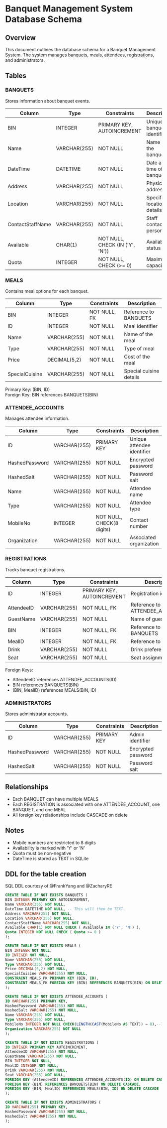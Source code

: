# Banquet Management System Database Schema

## Overview
This document outlines the database schema for a Banquet Management System. The system manages banquets, meals, attendees, registrations, and administrators.

## Tables

### BANQUETS
Stores information about banquet events.

| Column | Type | Constraints | Description |
|--------|------|-------------|-------------|
| BIN | INTEGER | PRIMARY KEY, AUTOINCREMENT | Unique banquet identifier |
| Name | VARCHAR(255) | NOT NULL | Name of the banquet |
| DateTime | DATETIME | NOT NULL | Date and time of the banquet |
| Address | VARCHAR(255) | NOT NULL | Physical address |
| Location | VARCHAR(255) | NOT NULL | Specific location details |
| ContactStaffName | VARCHAR(255) | NOT NULL | Staff contact person |
| Available | CHAR(1) | NOT NULL, CHECK (IN ('Y', 'N')) | Availability status |
| Quota | INTEGER | NOT NULL, CHECK (>= 0) | Maximum capacity |

### MEALS
Contains meal options for each banquet.

| Column | Type | Constraints | Description |
|--------|------|-------------|-------------|
| BIN | INTEGER | NOT NULL, FK | Reference to BANQUETS |
| ID | INTEGER | NOT NULL | Meal identifier |
| Name | VARCHAR(255) | NOT NULL | Name of the meal |
| Type | VARCHAR(255) | NOT NULL | Type of meal |
| Price | DECIMAL(5,2) | NOT NULL | Cost of the meal |
| SpecialCuisine | VARCHAR(255) | NOT NULL | Special cuisine details |

Primary Key: (BIN, ID)  
Foreign Key: BIN references BANQUETS(BIN)

### ATTENDEE_ACCOUNTS
Manages attendee information.

| Column | Type | Constraints | Description |
|--------|------|-------------|-------------|
| ID | VARCHAR(255) | PRIMARY KEY | Unique attendee identifier |
| HashedPassword | VARCHAR(255) | NOT NULL | Encrypted password |
| HashedSalt | VARCHAR(255) | NOT NULL | Password salt |
| Name | VARCHAR(255) | NOT NULL | Attendee name |
| Type | VARCHAR(255) | NOT NULL | Attendee type |
| MobileNo | INTEGER | NOT NULL, CHECK(8 digits) | Contact number |
| Organization | VARCHAR(255) | NOT NULL | Associated organization |

### REGISTRATIONS
Tracks banquet registrations.

| Column | Type | Constraints | Description |
|--------|------|-------------|-------------|
| ID | INTEGER | PRIMARY KEY, AUTOINCREMENT | Registration identifier |
| AttendeeID | VARCHAR(255) | NOT NULL, FK | Reference to ATTENDEE_ACCOUNTS |
| GuestName | VARCHAR(255) | NOT NULL | Name of guest |
| BIN | INTEGER | NOT NULL, FK | Reference to BANQUETS |
| MealID | INTEGER | NOT NULL, FK | Reference to MEALS |
| Drink | VARCHAR(255) | NOT NULL | Drink preference |
| Seat | VARCHAR(255) | NOT NULL | Seat assignment |

Foreign Keys:
- AttendeeID references ATTENDEE_ACCOUNTS(ID)
- BIN references BANQUETS(BIN)
- (BIN, MealID) references MEALS(BIN, ID)

### ADMINISTRATORS
Stores administrator accounts.

| Column | Type | Constraints | Description |
|--------|------|-------------|-------------|
| ID | VARCHAR(255) | PRIMARY KEY | Admin identifier |
| HashedPassword | VARCHAR(255) | NOT NULL | Encrypted password |
| HashedSalt | VARCHAR(255) | NOT NULL | Password salt |

## Relationships
- Each BANQUET can have multiple MEALS
- Each REGISTRATION is associated with one ATTENDEE_ACCOUNT, one BANQUET, and one MEAL
- All foreign key relationships include CASCADE on delete

## Notes
- Mobile numbers are restricted to 8 digits
- Availability is marked with 'Y' or 'N'
- Quota must be non-negative
- DateTime is stored as TEXT in SQLite

## DDL for the table creation
SQL DDL courtesy of @FrankYang and @ZacharyRE

```sql
CREATE TABLE IF NOT EXISTS BANQUETS (
BIN INTEGER PRIMARY KEY AUTOINCREMENT,
Name VARCHAR(255) NOT NULL,
DateTime DATETIME NOT NULL, -- This will then be TEXT.
Address VARCHAR(255) NOT NULL,
Location VARCHAR(255) NOT NULL,
ContactStaffName VARCHAR(255) NOT NULL,
Available CHAR(1) NOT NULL CHECK ( Available IN ('Y', 'N') ),
Quota INTEGER NOT NULL CHECK ( Quota >= 0 )
);

CREATE TABLE IF NOT EXISTS MEALS (
BIN INTEGER NOT NULL,
ID INTEGER NOT NULL,
Name VARCHAR(255) NOT NULL,
Type VARCHAR(255) NOT NULL,
Price DECIMAL(5,2) NOT NULL,
SpecialCuisine VARCHAR(255) NOT NULL,
CONSTRAINT MEALS_PK PRIMARY KEY (BIN, ID),
CONSTRAINT MEALS_FK FOREIGN KEY (BIN) REFERENCES BANQUETS(BIN) ON DELETE CASCADE
);

CREATE TABLE IF NOT EXISTS ATTENDEE_ACCOUNTS (
ID VARCHAR(255) PRIMARY KEY,
HashedPassword VARCHAR(255) NOT NULL,
HashedSalt VARCHAR(255) NOT NULL,
Name VARCHAR(255) NOT NULL,
Type VARCHAR(255) NOT NULL,
MobileNo INTEGER NOT NULL CHECK(LENGTH(CAST(MobileNo AS TEXT)) = 8),--The length of mobile number should no longer than 8 digit
Organization VARCHAR(255) NOT NULL
);

CREATE TABLE IF NOT EXISTS REGISTRATIONS (
ID INTEGER PRIMARY KEY AUTOINCREMENT,
AttendeeID VARCHAR(255) NOT NULL,
GuestName VARCHAR(255) NOT NULL,
BIN INTEGER NOT NULL,
MealID INTEGER NOT NULL,
Drink VARCHAR(255) NOT NULL,
Seat VARCHAR(255) NOT NULL,
FOREIGN KEY (AttendeeID) REFERENCES ATTENDEE_ACCOUNTS(ID) ON DELETE CASCADE,
FOREIGN KEY (BIN) REFERENCES BANQUETS(BIN) ON DELETE CASCADE,
FOREIGN KEY (BIN, MealID) REFERENCES MEALS(BIN, ID) ON DELETE CASCADE
);

CREATE TABLE IF NOT EXISTS ADMINISTRATORS (
ID VARCHAR(255) PRIMARY KEY,
HashedPassword VARCHAR(255) NOT NULL,
HashedSalt VARCHAR(255) NOT NULL
);